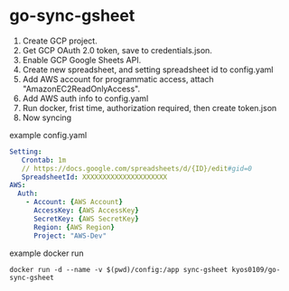# go-sync-gsheet
1. Create GCP project.
2. Get GCP OAuth 2.0 token, save to credentials.json.
3. Enable GCP Google Sheets API.
4. Create new spreadsheet, and setting spreadsheet id to config.yaml
5. Add AWS account for programmatic access, attach "AmazonEC2ReadOnlyAccess".
6. Add AWS auth info to config.yaml
7. Run docker, frist time, authorization required, then create token.json
8. Now syncing

example config.yaml
```yaml
Setting:
   Crontab: 1m
   // https://docs.google.com/spreadsheets/d/{ID}/edit#gid=0
   SpreadsheetId: XXXXXXXXXXXXXXXXXXXXX
AWS:
  Auth:
    - Account: {AWS Account}
      AccessKey: {AWS AccessKey}
      SecretKey: {AWS SecretKey}
      Region: {AWS Region}
      Project: "AWS-Dev"

```

example docker run 
```
docker run -d --name -v $(pwd)/config:/app sync-gsheet kyos0109/go-sync-gsheet
```
